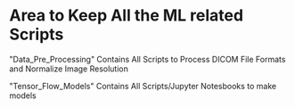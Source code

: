 # Area to Keep All the ML related Scripts

"Data_Pre_Processing" Contains All Scripts to Process DICOM File Formats and Normalize Image Resolution

"Tensor_Flow_Models" Contains All Scripts/Jupyter Notesbooks to make models